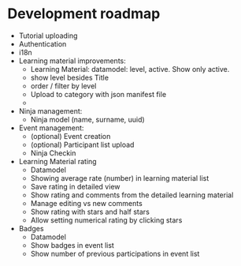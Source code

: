 # Development roadmap

- Tutorial uploading
- Authentication
- i18n
- Learning material improvements:    
    - Learning Material: datamodel: level, active. Show only active. 
    - show level besides Title
    - order / filter by level
    - Upload to category with json manifest file
    - 
- Ninja management:
    - Ninja model (name, surname, uuid)
- Event management:
    - (optional) Event creation
    - (optional) Participant list upload
	- Ninja Checkin
- Learning Material rating
    - Datamodel
    - Showing average rate (number) in learning material list
    - Save rating in detailed view
    - Show rating and comments from the detailed learning material
    - Manage editing vs new comments
    - Show rating with stars and half stars
    - Allow setting numerical rating by clicking stars
- Badges
    - Datamodel
    - Show badges in event list
    - Show number of previous participations in event list